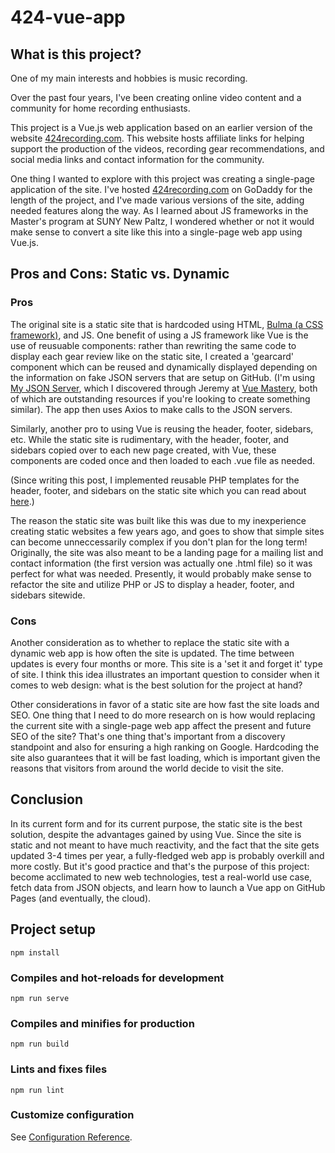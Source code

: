 # 424-vue-app

## What is this project?

One of my main interests and hobbies is music recording. 

Over the past four years, I've been creating online video content and a community for home recording enthusiasts. 

This project is a Vue.js web application based on an earlier version of the website [424recording.com](https://424recording.com). This website hosts affiliate links for helping support the production of the videos, recording gear recommendations, and social media links and contact information for the community.

One thing I wanted to explore with this project was creating a single-page application of the site. I've hosted [424recording.com](https://424recording.com) on GoDaddy for the length of the project, and I've made various versions of the site, adding needed features along the way. As I learned about JS frameworks in the Master's program at SUNY New Paltz, I wondered whether or not it would make sense to convert a site like this into a single-page web app using Vue.js.

## Pros and Cons: Static vs. Dynamic

### Pros

The original site is a static site that is hardcoded using HTML, [Bulma (a CSS framework)](https://bulma.io), and JS. One benefit of using a JS framework like Vue is the use of reusuable components: rather than rewriting the same code to display each gear review like on the static site, I created a 'gearcard' component which can be reused and dynamically displayed depending on the information on fake JSON servers that are setup on GitHub. (I'm using [My JSON Server](https://my-json-server.typicode.com/), which I discovered through Jeremy at [Vue Mastery](https://vuemastery.com), both of which are outstanding resources if you're looking to create something similar). The app then uses Axios to make calls to the JSON servers.

Similarly, another pro to using Vue is reusing the header, footer, sidebars, etc. While the static site is rudimentary, with the header, footer, and sidebars copied over to each new page created, with Vue, these components are coded once and then loaded to each .vue file as needed. 

(Since writing this post, I implemented reusable PHP templates for the header, footer, and sidebars on the static site which you can read about [here](https://mikeparish.github.io/mikecodes/webdev/2021/03/24/php-for-sharing-navbars-footers-and-other-repeated-elements-across-a-website.html).) 

The reason the static site was built like this was due to my inexperience creating static websites a few years ago, and goes to show that simple sites can become unneccessarily complex if you don't plan for the long term! Originally, the site was also meant to be a landing page for a mailing list and contact information (the first version was actually one .html file) so it was perfect for what was needed. Presently, it would probably make sense to refactor the site and utilize PHP or JS to display a header, footer, and sidebars sitewide.

### Cons

Another consideration as to whether to replace the static site with a dynamic web app is how often the site is updated. The time between updates is every four months or more. This site is a 'set it and forget it' type of site. I think this idea illustrates an important question to consider when it comes to web design: what is the best solution for the project at hand?

Other considerations in favor of a static site are how fast the site loads and SEO. One thing that I need to do more research on is how would replacing the current site with a single-page web app affect the present and future SEO of the site? That's one thing that's important from a discovery standpoint and also for ensuring a high ranking on Google. Hardcoding the site also guarantees that it will be fast loading, which is important given the reasons that visitors from around the world decide to visit the site.

## Conclusion

In its current form and for its current purpose, the static site is the best solution, despite the advantages gained by using Vue. Since the site is static and not meant to have much reactivity, and the fact that the site gets updated 3-4 times per year, a fully-fledged web app is probably overkill and more costly. But it's good practice and that's the purpose of this project: become acclimated to new web technologies, test a real-world use case, fetch data from JSON objects, and learn how to launch a Vue app on GitHub Pages (and eventually, the cloud).
## Project setup
```
npm install
```

### Compiles and hot-reloads for development
```
npm run serve
```

### Compiles and minifies for production
```
npm run build
```

### Lints and fixes files
```
npm run lint
```

### Customize configuration
See [Configuration Reference](https://cli.vuejs.org/config/).
